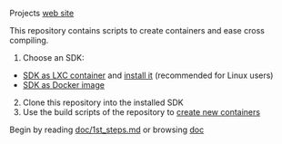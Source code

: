 Projects [web site](https://m3-container.net)

This repository contains scripts to create containers and ease cross compiling.

1. Choose an SDK:

* [SDK as LXC container](https://m3-container.net/M3_Container/SDK/M3_SDK_LXC.tar.gz) and [install it](doc/Install_SDK_as_LXC_container.md) (recommended for Linux users)
* [SDK as Docker image](https://hub.docker.com/r/insysicom/m3sdk_v5)

2. Clone this repository into the installed SDK
3. Use the build scripts of the repository to [create new containers](doc/HowTo_create_a_container.md)

Begin by reading [doc/1st_steps.md](doc/1st_steps.md) or browsing [doc](doc/)
